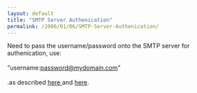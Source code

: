 ```yaml
---
layout: default
title: "SMTP Server Authenication"
permalink: /2006/01/06/SMTP-Server-Authenication/
---
```


Need to pass the username/password onto the SMTP server for authenication, use:<br/><br/>&quot;username:password@mydomain.com&quot;<br/><br/>.as described <a target="_blank" href="http://mkruger.cfwebtools.com/index.cfm?mode=alias&amp;alias=cfmail.smtp.authentication">here </a>and <a target="_blank" href="http://www.danvega.org/blog/index.cfm/2005/10/12/Sending-mail-with-CFMail-A-problem--A-solution#more">here</a>.<br/>